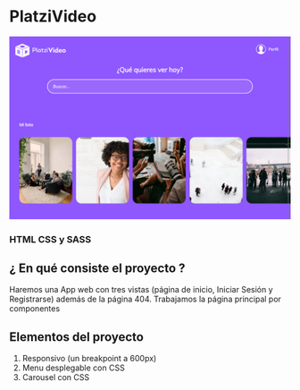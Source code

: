 # PlatziVideo

<img src="https://github.com/FerminMartin/PlatziVideo/blob/master/platzi-video/assets/Readme.png">

### HTML CSS y SASS


## ¿ En qué consiste el proyecto ?

Haremos una App web con tres vistas (página de inicio, Iniciar Sesión y Registrarse) además de la página 404.
Trabajamos la página principal por componentes

## Elementos del proyecto

1. Responsivo (un breakpoint a 600px)
2. Menu desplegable con CSS
3. Carousel con CSS

